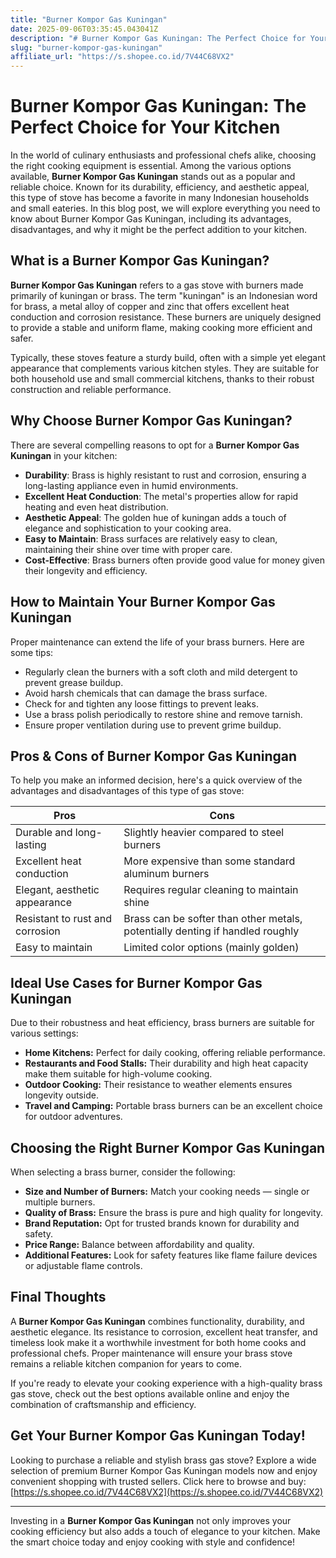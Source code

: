 ```yaml
---
title: "Burner Kompor Gas Kuningan"
date: 2025-09-06T03:35:45.043041Z
description: "# Burner Kompor Gas Kuningan: The Perfect Choice for Your Kitchen..."
slug: "burner-kompor-gas-kuningan"
affiliate_url: "https://s.shopee.co.id/7V44C68VX2"
---
```

# Burner Kompor Gas Kuningan: The Perfect Choice for Your Kitchen

In the world of culinary enthusiasts and professional chefs alike, choosing the right cooking equipment is essential. Among the various options available, **Burner Kompor Gas Kuningan** stands out as a popular and reliable choice. Known for its durability, efficiency, and aesthetic appeal, this type of stove has become a favorite in many Indonesian households and small eateries. In this blog post, we will explore everything you need to know about Burner Kompor Gas Kuningan, including its advantages, disadvantages, and why it might be the perfect addition to your kitchen.

## What is a Burner Kompor Gas Kuningan?

**Burner Kompor Gas Kuningan** refers to a gas stove with burners made primarily of kuningan or brass. The term "kuningan" is an Indonesian word for brass, a metal alloy of copper and zinc that offers excellent heat conduction and corrosion resistance. These burners are uniquely designed to provide a stable and uniform flame, making cooking more efficient and safer.

Typically, these stoves feature a sturdy build, often with a simple yet elegant appearance that complements various kitchen styles. They are suitable for both household use and small commercial kitchens, thanks to their robust construction and reliable performance.

## Why Choose Burner Kompor Gas Kuningan?

There are several compelling reasons to opt for a **Burner Kompor Gas Kuningan** in your kitchen:

- **Durability**: Brass is highly resistant to rust and corrosion, ensuring a long-lasting appliance even in humid environments.
- **Excellent Heat Conduction**: The metal's properties allow for rapid heating and even heat distribution.
- **Aesthetic Appeal**: The golden hue of kuningan adds a touch of elegance and sophistication to your cooking area.
- **Easy to Maintain**: Brass surfaces are relatively easy to clean, maintaining their shine over time with proper care.
- **Cost-Effective**: Brass burners often provide good value for money given their longevity and efficiency.

## How to Maintain Your Burner Kompor Gas Kuningan

Proper maintenance can extend the life of your brass burners. Here are some tips:

- Regularly clean the burners with a soft cloth and mild detergent to prevent grease buildup.
- Avoid harsh chemicals that can damage the brass surface.
- Check for and tighten any loose fittings to prevent leaks.
- Use a brass polish periodically to restore shine and remove tarnish.
- Ensure proper ventilation during use to prevent grime buildup.

## Pros & Cons of Burner Kompor Gas Kuningan

To help you make an informed decision, here's a quick overview of the advantages and disadvantages of this type of gas stove:

| **Pros**                          | **Cons**                               |
|-----------------------------------|----------------------------------------|
| Durable and long-lasting       | Slightly heavier compared to steel burners |
| Excellent heat conduction      | More expensive than some standard aluminum burners |
| Elegant, aesthetic appearance | Requires regular cleaning to maintain shine |
| Resistant to rust and corrosion | Brass can be softer than other metals, potentially denting if handled roughly |
| Easy to maintain               | Limited color options (mainly golden) |

## Ideal Use Cases for Burner Kompor Gas Kuningan

Due to their robustness and heat efficiency, brass burners are suitable for various settings:

- **Home Kitchens:** Perfect for daily cooking, offering reliable performance.
- **Restaurants and Food Stalls:** Their durability and high heat capacity make them suitable for high-volume cooking.
- **Outdoor Cooking:** Their resistance to weather elements ensures longevity outside.
- **Travel and Camping:** Portable brass burners can be an excellent choice for outdoor adventures.

## Choosing the Right Burner Kompor Gas Kuningan

When selecting a brass burner, consider the following:

- **Size and Number of Burners:** Match your cooking needs — single or multiple burners.
- **Quality of Brass:** Ensure the brass is pure and high quality for longevity.
- **Brand Reputation:** Opt for trusted brands known for durability and safety.
- **Price Range:** Balance between affordability and quality.
- **Additional Features:** Look for safety features like flame failure devices or adjustable flame controls.

## Final Thoughts

A **Burner Kompor Gas Kuningan** combines functionality, durability, and aesthetic elegance. Its resistance to corrosion, excellent heat transfer, and timeless look make it a worthwhile investment for both home cooks and professional chefs. Proper maintenance will ensure your brass stove remains a reliable kitchen companion for years to come.

If you're ready to elevate your cooking experience with a high-quality brass gas stove, check out the best options available online and enjoy the combination of craftsmanship and efficiency.

## Get Your Burner Kompor Gas Kuningan Today!

Looking to purchase a reliable and stylish brass gas stove? Explore a wide selection of premium Burner Kompor Gas Kuningan models now and enjoy convenient shopping with trusted sellers. Click here to browse and buy: [https://s.shopee.co.id/7V44C68VX2](https://s.shopee.co.id/7V44C68VX2)

---

Investing in a **Burner Kompor Gas Kuningan** not only improves your cooking efficiency but also adds a touch of elegance to your kitchen. Make the smart choice today and enjoy cooking with style and confidence!